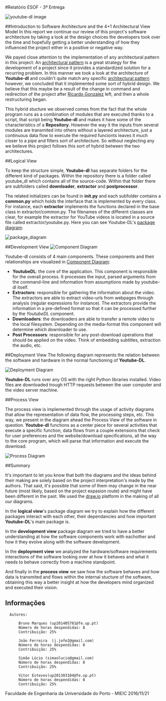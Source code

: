 #Relatório ESOF - 3ª Entrega

![youtube-dl image](https://github.com/atomicscale/youtube-dl/blob/master/ESOF-Docs/images1/youtube-dl.jpg)


##Introduction to Software Architecture and the 4+1 Architectural View Model
  In this report we continue our review of this project's software architecture by taking a look at the design choices the developers took over the time and hopefully getting a better understanding of how they influenced the project either in a positive or negative way.
 
 We payed close attention to the implementation of any architectural pattern in this project: An [architectural pattern](https://en.wikipedia.org/wiki/Architectural_pattern) is a great strategy for the development of a project since it provides a standardized solution for a recurring problem. In this manner we took a look at the architecture of **Youtube-dl** and couldn't quite match any specific [architectural pattern](https://en.wikipedia.org/wiki/Architectural_pattern) however, we concluded that it implemented some sort of hybrid design. We believe that this maybe be a result of the change in command and redirection of the project after [Ricardo Gonzalez](https://github.com/rg3) left, and then a whole restructuring began.
  
  This hybrid stucture we observed comes from the fact that the whole program runs as a combination of modules that are executed thanks to a script, that script being **Youtube-dl** and makes it have some of the characteristics of a **Repository**. However the way it the inputs from several modules are transmited into others without a layered architecture, just a continuous data flow to execute the required funcionts leaves it much closer to a pipe and filters sort of architecture.
  So without neglecting any we believe this project follows this sort of hybrid between the two architectures.
  
##Logical View
  
  To keep the structure simple, **Youtube-dl** has separate folders for the different kind of packages. Within the repository there is a folder called youtube_dl which contains all of the source-code. Within that folder there are subfolders called **downloader**, **extractor** and **postprocessor**. 
 
 The related initializers can be found in **__init__.py** and each subfolder contains a **common.py** which holds the interface that is implemented by every class. For instance, each **extractor** implements the functions declared in the base class in extractor/common.py. The filenames of the different classes are clear, for example the extractor for YouTube videos is located in a source file called extractor/youtube.py. Here you can see Youtube-DL's [package diagram](https://en.wikipedia.org/wiki/Package_diagram):

![package_diagram](https://github.com/atomicscale/youtube-dl/blob/master/ESOF-Docs/images3/PackageView.png)

##Development View
![Component Diagram](https://github.com/atomicscale/youtube-dl/blob/master/ESOF-Docs/images3/Component%20Diagram.png)


Youtube-dl consists of 4 main components. These components and their relationships are visualized in [Component Diagram](https://github.com/atomicscale/youtube-dl/blob/master/ESOF-Docs/images3/Component%20Diagram.png):
* **YoutubeDL**: the core of the application. This component is responsible for the overall process. It processes the input, parsed arguments from the command-line and information from assumptions made by youtube-dl itself.  
* **Extractors**: responsible for gathering the information about the video. The extractors are able to extract video-urls from webpages through analysis (regular expressions for instance). The extractors provide the information in a pre-defined format so that it can be processed further by the *YoutubeDL* component.  
* **Downloaders**: the downloaders are able to transfer a remote video to the local filesystem. Depending on the media-format this component will determine which downloader to use.
* **Post Processors**: responsible for any post-download operations that should be applied on the video. Think of embedding subtitles, extraction the audio, etc.

##Deployment View
The following diagram represents the relation between the software and hardware in the normal functioning of **Youtube-DL**.

![Deployment Diagram](https://github.com/atomicscale/youtube-dl/blob/master/ESOF-Docs/images3/esof3_deployment.png)

**Youtube-DL** runs over any OS with the right Python libraries installed. Video files are downloaded trough HTTP requests between the user computer and the video server machine.

##Process View

The process view is implemented through the usage of activity diagrams that allow the representation of data flow, the processing steps, etc. This way, we present in the diagram ahead the Process View of the software in question. **Youtube-dl** functions as a center piece for several activities that execute a specific function, data flows from a couple extensions that check for user preferences and the website/download specifications, all the way to the core program, which will parse that information and execute the download.

![Process Diagram](https://github.com/atomicscale/youtube-dl/blob/master/ESOF-Docs/images3/viewdiagramfixed.png)

##Summary

It's important to let you know that both the diagrams and the ideas behind their making are solely based on the project interpretation's made by the authors. That said, it's possible that some of them may change in the near future (most likely, based on the project expasion route) and might have been different in the past.
We used the [draw.io](https://www.draw.io/) platform in the making of all our diagrams.

In the **logical view**'s package diagram we try to explain how the different packages interact with each other, their dependancies and how important **Youtube-DL**'s main package is.

In the **development view** package diagram we tried to have a better understanding at how the software components work with eachother and how it they evolve along with the software development.

In the **deployment view** we analyzed the hardware/software requirements interactions of the software looking over at how it behaves and what it needs to behave correctly from a machine standpoint.

And finally in the **process view** we saw how the software behaves and how data is transmited and flows within the internal stucture of the software, obtaining this way a better insight at how the developers mind organized and executed their vision.

## Informações
    
    
      Autores:
      
          Bruno Marques (up201405781@fe.up.pt)
          Número de horas despendidas: 8
          Contribuição: 25%
          
          João Ferreira  (j.jofe2@gmail.com)
          Número de horas despendidas: 8
          Contribuição: 25%
          
          Simão Lúcio (simaolucio@gmail.com)
          Número de horas despendidas: 8
          Contribuição: 25%
          
          Vitor Esteves(up201303104@fe.up.pt)
          Número de horas despendidas: 8
          Contribuição: 25%
          
          
Faculdade de Engenharia da Universidade do Porto - MIEIC
2016/11/21

